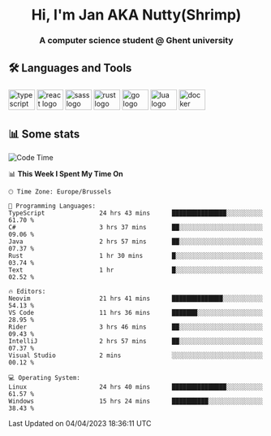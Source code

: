 <h1 align="center">Hi, I'm Jan AKA Nutty(Shrimp)</h1>
<h3 align="center">A computer science student @ Ghent university</h3>

<h2 align="left">🛠️ Languages and Tools</h2>

###

<div align="left">
  <img src="https://cdn.jsdelivr.net/gh/devicons/devicon/icons/typescript/typescript-original.svg" height="40" width="52" alt="typescript logo"  />
  <img src="https://cdn.jsdelivr.net/gh/devicons/devicon/icons/react/react-original.svg" height="40" width="52" alt="react logo"  />
  <img src="https://cdn.jsdelivr.net/gh/devicons/devicon/icons/sass/sass-original.svg" height="40" width="52" alt="sass logo"  />
  <img src="https://cdn.jsdelivr.net/gh/devicons/devicon/icons/rust/rust-plain.svg" height="40" width="52" alt="rust logo"  />
  <img src="https://cdn.jsdelivr.net/gh/devicons/devicon/icons/go/go-original.svg" height="40" width="52" alt="go logo"  />
  <img src="https://cdn.jsdelivr.net/gh/devicons/devicon/icons/lua/lua-original.svg" height="40" width="52" alt="lua logo"  />
  <img src="https://cdn.jsdelivr.net/gh/devicons/devicon/icons/docker/docker-original.svg" height="40" width="52" alt="docker logo"  />
</div>

<h2>📊 Some stats</h2>

<!--START_SECTION:waka-->
![Code Time](http://img.shields.io/badge/Code%20Time-2%2C944%20hrs%2035%20mins-blue)

📊 **This Week I Spent My Time On** 

```text
🕑︎ Time Zone: Europe/Brussels

💬 Programming Languages: 
TypeScript               24 hrs 43 mins      ███████████████░░░░░░░░░░   61.70 % 
C#                       3 hrs 37 mins       ██░░░░░░░░░░░░░░░░░░░░░░░   09.06 % 
Java                     2 hrs 57 mins       ██░░░░░░░░░░░░░░░░░░░░░░░   07.37 % 
Rust                     1 hr 30 mins        █░░░░░░░░░░░░░░░░░░░░░░░░   03.74 % 
Text                     1 hr                █░░░░░░░░░░░░░░░░░░░░░░░░   02.52 % 

🔥 Editors: 
Neovim                   21 hrs 41 mins      ██████████████░░░░░░░░░░░   54.13 % 
VS Code                  11 hrs 36 mins      ███████░░░░░░░░░░░░░░░░░░   28.95 % 
Rider                    3 hrs 46 mins       ██░░░░░░░░░░░░░░░░░░░░░░░   09.43 % 
IntelliJ                 2 hrs 57 mins       ██░░░░░░░░░░░░░░░░░░░░░░░   07.37 % 
Visual Studio            2 mins              ░░░░░░░░░░░░░░░░░░░░░░░░░   00.12 % 

💻 Operating System: 
Linux                    24 hrs 40 mins      ███████████████░░░░░░░░░░   61.57 % 
Windows                  15 hrs 24 mins      ██████████░░░░░░░░░░░░░░░   38.43 % 
```


 Last Updated on 04/04/2023 18:36:11 UTC
<!--END_SECTION:waka-->
